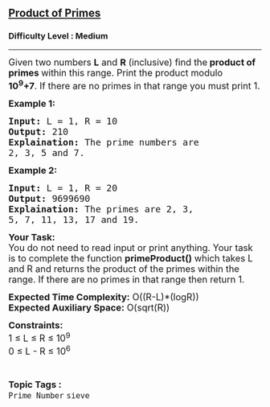 <h2><a href="https://practice.geeksforgeeks.org/problems/product-of-primes5328/1?page=10&difficulty[]=1&status[]=unsolved&sortBy=submissions">Product of Primes</a></h2><h3>Difficulty Level : Medium</h3><hr><div class="problems_problem_content__Xm_eO"><p><span style="font-size:18px">Given two numbers <strong>L</strong> and <strong>R</strong> (inclusive) find the<strong> product of primes </strong>within this range. Print the product modulo <strong>10<sup>9</sup>+7</strong>.&nbsp;If there are no primes in that range you must print 1.</span></p>

<p><strong><span style="font-size:18px">Example 1:</span></strong></p>

<pre><span style="font-size:18px"><strong>Input:</strong> L = 1, R = 10
<strong>Output:</strong> 210
<strong>Explaination:</strong> The prime numbers are 
2, 3, 5 and 7.</span></pre>

<p><strong><span style="font-size:18px">Example 2:</span></strong></p>

<pre><span style="font-size:18px"><strong>Input:</strong> L = 1, R = 20
<strong>Output:</strong> 9699690
<strong>Explaination:</strong> The primes are 2, 3, 
5, 7, 11, 13, 17 and 19.</span></pre>

<p><span style="font-size:18px"><strong>Your Task:</strong><br>
You do not need to read input or print anything. Your task is to complete the function <strong>primeProduct()</strong> which takes L and R and returns the product of the primes within the range. If there are no primes&nbsp;in that range then return 1.</span></p>

<p><span style="font-size:18px"><strong>Expected Time Complexity:</strong> O((R-L)*(logR))<br>
<strong>Expected Auxiliary Space:</strong> O(sqrt(R))</span></p>

<p><span style="font-size:18px"><strong>Constraints:</strong><br>
1 ≤ L ≤ R ≤ 10<sup>9</sup><br>
0 ≤ L - R ≤ 10<sup>6</sup>&nbsp;&nbsp;</span></p>
</div><br><p><span style=font-size:18px><strong>Topic Tags : </strong><br><code>Prime Number</code>&nbsp;<code>sieve</code>&nbsp;
